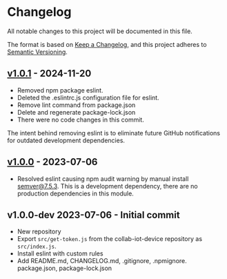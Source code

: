 # Changelog

All notable changes to this project will be documented in this file.

The format is based on [Keep a Changelog](https://keepachangelog.com/en/1.0.0/),
and this project adheres to
[Semantic Versioning](https://semver.org/spec/v2.0.0.html).

## [v1.0.1](https://github.com/cotarr/collab-iot-client-token/releases/tag/v1.0.1) - 2024-11-20

- Removed npm package eslint.
- Deleted the .eslintrc.js configuration file for eslint.
- Remove lint command from package.json
- Delete and regenerate package-lock.json
- There were no code changes in this commit.

The intent behind removing eslint is to eliminate future GitHub notifications for outdated development dependencies. 

## [v1.0.0](https://github.com/cotarr/collab-iot-client-token/releases/tag/v1.0.0) - 2023-07-06

- Resolved eslint causing npm audit warning by manual install semver@7.5.3. This is a development dependency, there are no production dependencies in this module.

## v1.0.0-dev 2023-07-06 - Initial commit

- New repository
- Export `src/get-token.js` from the collab-iot-device repository as `src/index.js`.
- Install eslint with custom rules
- Add README.md, CHANGELOG.md, .gitignore, .npmignore. package.json, package-lock.json
